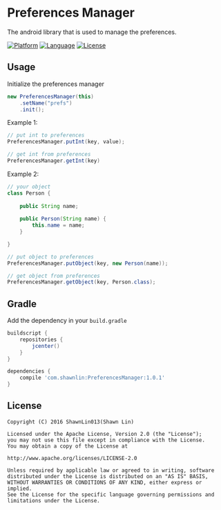 # Preferences Manager

The android library that is used to manage the preferences.

[![Platform](http://img.shields.io/badge/platform-android-brightgreen.svg?style=flat)](http://developer.android.com/index.html) [![Language](http://img.shields.io/badge/language-java-orange.svg?style=flat)](http://www.oracle.com/technetwork/java/javase/downloads/index.html) [![License](http://img.shields.io/badge/license-apache2.0-lightgrey.svg?style=flat)](http://www.apache.org/licenses/LICENSE-2.0)

## Usage

Initialize the preferences manager

```java
new PreferencesManager(this)
    .setName("prefs")
    .init();
```

Example 1:

```java
// put int to preferences
PreferencesManager.putInt(key, value);

// get int from preferences
PreferencesManager.getInt(key)
```

Example 2:

```java
// your object
class Person {
    
    public String name;
    
    public Person(String name) {
        this.name = name;
    }

}

// put object to preferences
PreferencesManager.putObject(key, new Person(name));

// get object from preferences
PreferencesManager.getObject(key, Person.class);
```

## Gradle

Add the dependency in your `build.gradle`

```groovy
buildscript {
    repositories {
        jcenter()
    }
}

dependencies {
    compile 'com.shawnlin:PreferencesManager:1.0.1'
}
```

## License

```
Copyright (C) 2016 ShawnLin013(Shawn Lin)

Licensed under the Apache License, Version 2.0 (the "License");
you may not use this file except in compliance with the License.
You may obtain a copy of the License at

http://www.apache.org/licenses/LICENSE-2.0

Unless required by applicable law or agreed to in writing, software
distributed under the License is distributed on an "AS IS" BASIS,
WITHOUT WARRANTIES OR CONDITIONS OF ANY KIND, either express or implied.
See the License for the specific language governing permissions and
limitations under the License.
```
